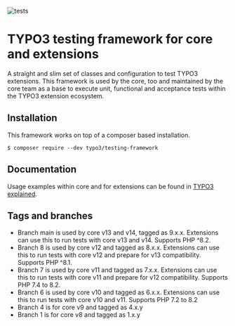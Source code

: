 ![tests](https://github.com/TYPO3/testing-framework/actions/workflows/ci.yml/badge.svg)

# TYPO3 testing framework for core and extensions

A straight and slim set of classes and configuration to test TYPO3 extensions. This framework is
used by the core, too and maintained by the core team as a base to execute unit, functional
and acceptance tests within the TYPO3 extension ecosystem.

## Installation

This framework works on top of a composer based installation.

```
$ composer require --dev typo3/testing-framework
```

## Documentation

Usage examples within core and for extensions can be found in
[TYPO3 explained](https://docs.typo3.org/typo3cms/CoreApiReference/Testing/Index.html).

## Tags and branches

* Branch main is used by core v13 and v14, tagged as 9.x.x. Extensions can use this to
  run tests with core v13 and v14. Supports PHP ^8.2.
* Branch 8 is used by core v12 and tagged as 8.x.x. Extensions can use this to
  run tests with core v12 and prepare for v13 compatibility. Supports PHP ^8.1.
* Branch 7 is used by core v11 and tagged as 7.x.x. Extensions can use this to
  run tests with core v11 and prepare for v12 compatibility. Supports PHP 7.4 to 8.2.
* Branch 6 is used by core v10 and tagged as 6.x.x. Extensions can use this to
  run tests with core v10 and v11. Supports PHP 7.2 to 8.2
* Branch 4 is for core v9 and tagged as 4.x.y
* Branch 1 is for core v8 and tagged as 1.x.y
